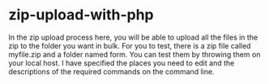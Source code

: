 # zip-upload-with-php

In the zip upload process here, you will be able to upload all the files in the zip to the folder you want in bulk.
For you to test, there is a zip file called myfile.zip and a folder named form.
You can test them by throwing them on your local host.
I have specified the places you need to edit and the descriptions of the required commands on the command line.

